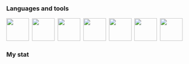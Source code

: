### Languages and tools

<img src="https://cdn.jsdelivr.net/gh/devicons/devicon/icons/react/react-original.svg" width="60" height="60"/>&nbsp;
<img src="https://cdn.jsdelivr.net/gh/devicons/devicon/icons/nodejs/nodejs-original.svg" width="60" height="60"/>&nbsp;
<img src="https://cdn.jsdelivr.net/gh/devicons/devicon/icons/postgresql/postgresql-original.svg" width="60" height="60"/>&nbsp;
<img src="https://cdn.jsdelivr.net/gh/devicons/devicon/icons/javascript/javascript-original.svg" width="60" height="60"/>&nbsp;
<img src="https://cdn.jsdelivr.net/gh/devicons/devicon/icons/express/express-original-wordmark.svg" width="60" height="60"/>&nbsp;
<img src="https://cdn.jsdelivr.net/gh/devicons/devicon/icons/sass/sass-original.svg" width="60" height="60"/>&nbsp;
<img src="https://cdn.jsdelivr.net/gh/devicons/devicon/icons/sequelize/sequelize-original.svg" width="60" height="60"/>&nbsp;

### My stat

<div id="stat" align="center">
    <img src="https://github-profile-summary-cards.vercel.app/api/cards/profile-details?username=Ilyakor657&theme=github_dark" alt=""/>
    <img src="https://github-profile-summary-cards.vercel.app/api/cards/most-commit-language?username=Ilyakor657&theme=github_dark" alt=""/>
     <img src="https://github-profile-summary-cards.vercel.app/api/cards/stats?username=Ilyakor657&theme=github_dark" alt=""/>
</div>
